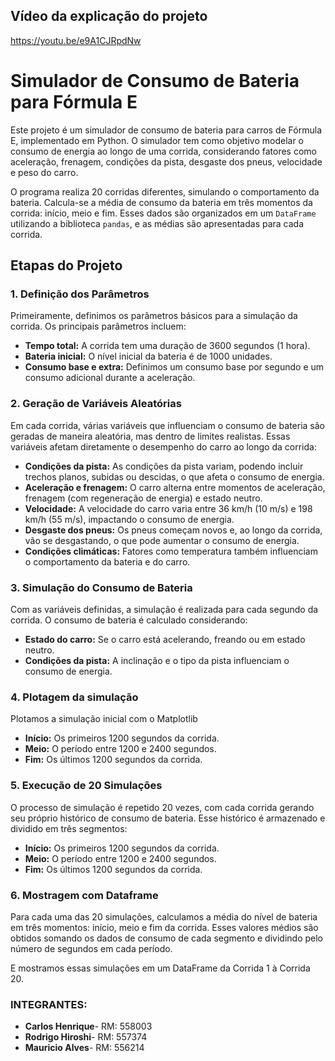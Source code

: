 <h2>Vídeo da explicação do projeto</h2>
<a href="https://youtu.be/e9A1CJRpdNw" target="blank">https://youtu.be/e9A1CJRpdNw</a>
<h1>Simulador de Consumo de Bateria para Fórmula E</h1>

<p>Este projeto é um simulador de consumo de bateria para carros de Fórmula E, implementado em Python. O simulador tem como objetivo modelar o consumo de energia ao longo de uma corrida, considerando fatores como aceleração, frenagem, condições da pista, desgaste dos pneus, velocidade e peso do carro.</p>

<p>O programa realiza 20 corridas diferentes, simulando o comportamento da bateria. Calcula-se a média de consumo da bateria em três momentos da corrida: início, meio e fim. Esses dados são organizados em um <code>DataFrame</code> utilizando a biblioteca <code>pandas</code>, e as médias são apresentadas para cada corrida.</p>

<h2>Etapas do Projeto</h2>

<h3>1. Definição dos Parâmetros</h3>
<p>Primeiramente, definimos os parâmetros básicos para a simulação da corrida. Os principais parâmetros incluem:</p>
<ul>
  <li><strong>Tempo total:</strong> A corrida tem uma duração de 3600 segundos (1 hora).</li>
  <li><strong>Bateria inicial:</strong> O nível inicial da bateria é de 1000 unidades.</li>
  <li><strong>Consumo base e extra:</strong> Definimos um consumo base por segundo e um consumo adicional durante a aceleração.</li>
</ul>

<h3>2. Geração de Variáveis Aleatórias</h3>
<p>Em cada corrida, várias variáveis que influenciam o consumo de bateria são geradas de maneira aleatória, mas dentro de limites realistas. Essas variáveis afetam diretamente o desempenho do carro ao longo da corrida:</p>
<ul>
  <li><strong>Condições da pista:</strong> As condições da pista variam, podendo incluir trechos planos, subidas ou descidas, o que afeta o consumo de energia.</li>
  <li><strong>Aceleração e frenagem:</strong> O carro alterna entre momentos de aceleração, frenagem (com regeneração de energia) e estado neutro.</li>
  <li><strong>Velocidade:</strong> A velocidade do carro varia entre 36 km/h (10 m/s) e 198 km/h (55 m/s), impactando o consumo de energia.</li>
  <li><strong>Desgaste dos pneus:</strong> Os pneus começam novos e, ao longo da corrida, vão se desgastando, o que pode aumentar o consumo de energia.</li>
  <li><strong>Condições climáticas:</strong> Fatores como temperatura também influenciam o comportamento da bateria e do carro.</li>
</ul>

<h3>3. Simulação do Consumo de Bateria</h3>
<p>Com as variáveis definidas, a simulação é realizada para cada segundo da corrida. O consumo de bateria é calculado considerando:</p>
<ul>
  <li><strong>Estado do carro:</strong> Se o carro está acelerando, freando ou em estado neutro.</li>
  <li><strong>Condições da pista:</strong> A inclinação e o tipo da pista influenciam o consumo de energia.</li>
</ul>

<h3>4. Plotagem da simulação</h3>
<p>Plotamos a simulação inicial com o Matplotlib</p>
<ul>
  <li><strong>Início:</strong> Os primeiros 1200 segundos da corrida.</li>
  <li><strong>Meio:</strong> O período entre 1200 e 2400 segundos.</li>
  <li><strong>Fim:</strong> Os últimos 1200 segundos da corrida.</li>  
</ul>
<h3>5. Execução de 20 Simulações</h3>
<p>O processo de simulação é repetido 20 vezes, com cada corrida gerando seu próprio histórico de consumo de bateria. Esse histórico é armazenado e dividido em três segmentos:</p>
<ul>
  <li><strong>Início:</strong> Os primeiros 1200 segundos da corrida.</li>
  <li><strong>Meio:</strong> O período entre 1200 e 2400 segundos.</li>
  <li><strong>Fim:</strong> Os últimos 1200 segundos da corrida.</li>
</ul>

<h3>6. Mostragem com Dataframe</h3>
<p>Para cada uma das 20 simulações, calculamos a média do nível de bateria em três momentos: início, meio e fim da corrida. Esses valores médios são obtidos somando os dados de consumo de cada segmento e dividindo pelo número de segundos em cada período.</p>
<p>E mostramos essas simulações em um DataFrame da Corrida 1 à Corrida 20.</p>

<h3>INTEGRANTES:</h3>
<ul>
  <li><strong>Carlos Henrique</strong>- RM: 558003</li>
  <li><strong>Rodrigo Hiroshi</strong>- RM: 557374</li>
  <li><strong>Mauricio Alves</strong>- RM: 556214</li>
</ul>
    



